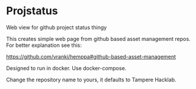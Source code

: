 # Projstatus

Web view for github project status thingy

This creates simple web page from github based asset management
repos. For better explanation see this:

https://github.com/vranki/hemppa#github-based-asset-management

Designed to run in docker. Use docker-compose.

Change the repository name to yours, it defaults to Tampere Hacklab.
